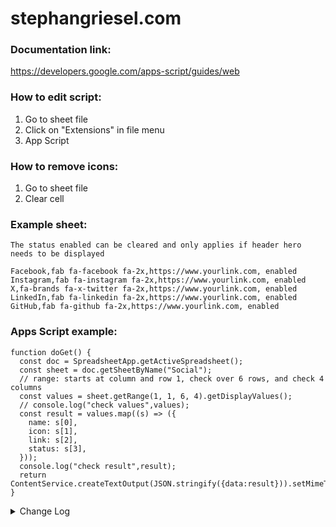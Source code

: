 # stephangriesel.com

### Documentation link:

https://developers.google.com/apps-script/guides/web

### How to edit script:

1. Go to sheet file
2. Click on "Extensions" in file menu
3. App Script

### How to remove icons:

1. Go to sheet file
2. Clear cell

### Example sheet:

```
The status enabled can be cleared and only applies if header hero needs to be displayed
```

```
Facebook,fab fa-facebook fa-2x,https://www.yourlink.com, enabled
Instagram,fab fa-instagram fa-2x,https://www.yourlink.com, enabled
X,fa-brands fa-x-twitter fa-2x,https://www.yourlink.com, enabled
LinkedIn,fab fa-linkedin fa-2x,https://www.yourlink.com, enabled
GitHub,fab fa-github fa-2x,https://www.yourlink.com, enabled
```

### Apps Script example:

```
function doGet() {
  const doc = SpreadsheetApp.getActiveSpreadsheet();
  const sheet = doc.getSheetByName("Social");
  // range: starts at column and row 1, check over 6 rows, and check 4 columns
  const values = sheet.getRange(1, 1, 6, 4).getDisplayValues();
  // console.log("check values",values);
  const result = values.map((s) => ({
    name: s[0],
    icon: s[1],
    link: s[2],
    status: s[3],
  }));
  console.log("check result",result);
  return ContentService.createTextOutput(JSON.stringify({data:result})).setMimeType(ContentService.MimeType.JSON);
}
```

<details>
  <summary>Change Log</summary>
  14/03/2024 - Add changelog<br/>
  19/03/2024 - DB test in /db, title update main page<br/>
  03/04/2024 - Dynamically render page title<br/>
</details>
